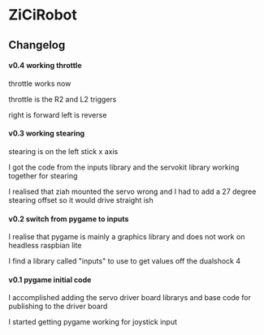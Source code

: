 # ZiCiRobot



## Changelog

#### v0.4 working throttle

throttle works now

throttle is the R2 and L2 triggers

right is forward left is reverse

#### v0.3 working stearing

stearing is on the left stick x axis

I got the code from the inputs library and the servokit library working together for stearing

I realised that ziah mounted the servo wrong and I had to add a 27 degree stearing offset so it would drive straight ish

#### v0.2 switch from pygame to inputs

I realise that pygame is mainly a graphics library and does not work on headless raspbian lite

I find a library called "inputs" to use to get values off the dualshock 4

#### v0.1 pygame initial code

I accomplished adding the servo driver board librarys and base code for publishing to the driver board

I started getting pygame working for joystick input

